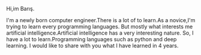 Hi,im Barış.

I'm a newly born computer engineer.There is a lot of to learn.As a novice,I'm trying to learn every programming languages.
But  mostly what interests me artificial intelligence.Artificial intelligence has a very interesting nature.
So, I have a lot to learn.Programming languages ​​such as python and deep learning.
I would like to share with you what I have learned in 4 years.


